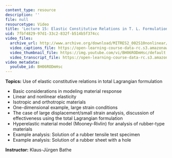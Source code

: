 ```yaml
---
content_type: resource
description: ''
file: null
resourcetype: Video
title: 'Lecture 15: Elastic Constitutive Relations in T. L. Formulation'
uid: 7fbf4829-97d1-33c2-832f-b514b5f374cc
video_files:
  archive_url: http://www.archive.org/download/MITRES2_002S10nonlinear/MITRES2_002S10nonlinear_lec15_300k.mp4
  video_captions_file: https://open-learning-course-data-rc.s3.amazonaws.com/res-2-002-finite-element-procedures-for-solids-and-structures-spring-2010/d97459ef27655c5483e7740b6e50de53_BH06RODmHsc.vtt
  video_thumbnail_file: https://img.youtube.com/vi/BH06RODmHsc/default.jpg
  video_transcript_file: https://open-learning-course-data-rc.s3.amazonaws.com/res-2-002-finite-element-procedures-for-solids-and-structures-spring-2010/926d1c8b58551fcd24182a471034b8ab_BH06RODmHsc.pdf
video_metadata:
  youtube_id: BH06RODmHsc
---
```


**Topics:** Use of elastic constitutive relations in total Lagrangian formulation

*   Basic considerations in modeling material response
*   Linear and nonlinear elasticity
*   Isotropic and orthotropic materials
*   One-dimensional example, large strain conditions
*   The case of large displacement/small strain analysis, discussion of effectiveness using the total Lagrangian formulation
*   Hyperelastic material model (Mooney-Rivlin) for analysis of rubber-type materials
*   Example analysis: Solution of a rubber tensile test specimen
*   Example analysis: Solution of a rubber sheet with a hole

**Instructor:** Klaus-Jürgen Bathe
